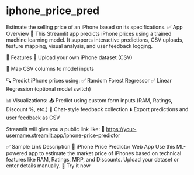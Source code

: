 # iphone_price_pred
Estimate the selling price of an iPhone based on its specifications.
✅ App Overview
🔮 This Streamlit app predicts iPhone prices using a trained machine learning model. It supports interactive predictions, CSV uploads, feature mapping, visual analysis, and user feedback logging.

🚀 Features
📁 Upload your own iPhone dataset (CSV)

🔀 Map CSV columns to model inputs

🔍 Predict iPhone prices using:
✅ Random Forest Regressor
✅ Linear Regression (optional model switch)

📊 Visualizations:
📥 Predict using custom form inputs (RAM, Ratings, Discount %, etc.)
💬 Chat-style feedback collection
⬇️ Export predictions and user feedback as CSV

Streamlit will give you a public link like:
🔗 https://your-username.streamlit.app/iphone-price-predictor

✅ Sample Link Description
📱 iPhone Price Predictor Web App
Use this ML-powered app to estimate the market price of iPhones based on technical features like RAM, Ratings, MRP, and Discounts. Upload your dataset or enter details manually.
🔗 Try it now
